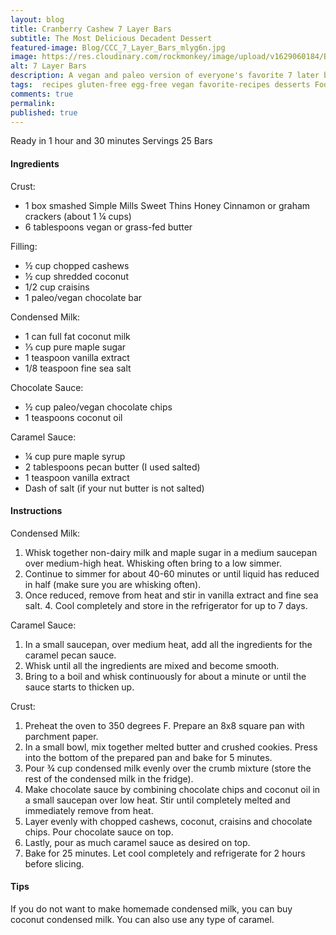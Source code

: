```yaml
---
layout: blog
title: Cranberry Cashew 7 Layer Bars
subtitle: The Most Delicious Decadent Dessert
featured-image: Blog/CCC_7_Layer_Bars_mlyg6n.jpg
image: https://res.cloudinary.com/rockmonkey/image/upload/v1629060184/Blog/CCC_7_Layer_Bars_mlyg6n.jpg
alt: 7 Layer Bars
description: A vegan and paleo version of everyone's favorite 7 later bar!
tags:  recipes gluten-free egg-free vegan favorite-recipes desserts Fodmap Vegan
comments: true
permalink:
published: true
---
```


Ready in 1 hour and 30 minutes
Servings 25 Bars

#### Ingredients
Crust:
* 1 box smashed Simple Mills Sweet Thins Honey Cinnamon or graham crackers (about 1 ¼ cups)
* 6 tablespoons vegan or grass-fed butter

Filling:
* ½ cup chopped cashews
* ½ cup shredded coconut
* 1/2 cup craisins
* 1 paleo/vegan chocolate bar

Condensed Milk:
* 1 can full fat coconut milk
* ⅓ cup pure maple sugar
* 1 teaspoon vanilla extract
* 1/8 teaspoon fine sea salt

Chocolate Sauce:
* ½ cup paleo/vegan chocolate chips
* 1 teaspoons coconut oil

Caramel Sauce:
* ¼ cup pure maple syrup
* 2 tablespoons pecan butter (I used salted)
* 1 teaspoon vanilla extract
* Dash of salt (if your nut butter is not salted)



#### Instructions
Condensed Milk:
1. Whisk together non-dairy milk and maple sugar in a medium saucepan over medium-high heat. Whisking often bring to a low simmer.
2. Continue to simmer for about 40-60 minutes or until liquid has reduced in half (make sure you are whisking often).
3. Once reduced, remove from heat and stir in vanilla extract and fine sea salt. 4.
Cool completely and store in the refrigerator for up to 7 days.

Caramel Sauce:
1. In a small saucepan, over medium heat, add all the ingredients for the caramel pecan sauce.
2. Whisk until all the ingredients are mixed and become smooth.
3. Bring to a boil and whisk continuously for about a minute or until the sauce starts to thicken up.

Crust:
1. Preheat the oven to 350 degrees F. Prepare an 8x8 square pan with parchment paper.
2. In a small bowl, mix together melted butter and crushed cookies. Press into the bottom of the prepared pan and bake for 5 minutes.
3. Pour ¾ cup condensed milk evenly over the crumb mixture (store the rest of the condensed milk in the fridge).
4. Make chocolate sauce by combining chocolate chips and coconut oil in a small saucepan over low heat. Stir until completely melted and immediately remove from heat.
5. Layer evenly with chopped cashews, coconut, craisins and chocolate chips. Pour chocolate sauce on top.
6. Lastly, pour as much caramel sauce as desired on top.
7. Bake for 25 minutes. Let cool completely and refrigerate for 2 hours before slicing.

#### Tips
If you do not want to make homemade condensed milk, you can buy coconut condensed milk. You can also use any type of caramel.
